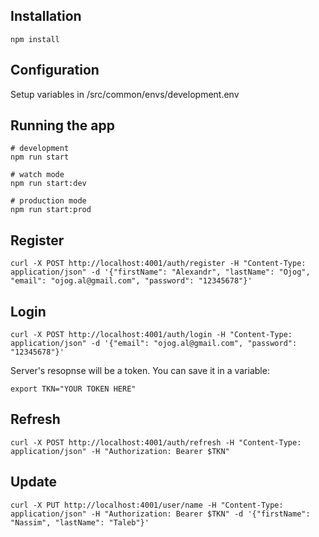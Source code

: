 ## Installation
```
npm install
```
## Configuration
Setup variables in /src/common/envs/development.env
## Running the app
```
# development
npm run start
```
```
# watch mode
npm run start:dev
```
```
# production mode
npm run start:prod
```
## Register
```
curl -X POST http://localhost:4001/auth/register -H "Content-Type: application/json" -d '{"firstName": "Alexandr", "lastName": "Ojog", "email": "ojog.al@gmail.com", "password": "12345678"}'
```
## Login
```
curl -X POST http://localhost:4001/auth/login -H "Content-Type: application/json" -d '{"email": "ojog.al@gmail.com", "password": "12345678"}'
```
Server's resopnse will be a token. You can save it in a variable:
```
export TKN="YOUR TOKEN HERE"
```
## Refresh
```
curl -X POST http://localhost:4001/auth/refresh -H "Content-Type: application/json" -H "Authorization: Bearer $TKN"
```
## Update
```
curl -X PUT http://localhost:4001/user/name -H "Content-Type: application/json" -H "Authorization: Bearer $TKN" -d '{"firstName": "Nassim", "lastName": "Taleb"}'
```